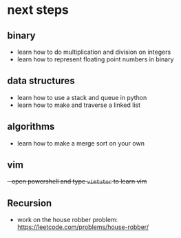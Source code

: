 # next steps

## binary
- learn how to do multiplication and division on integers
- learn how to represent floating point numbers in binary

## data structures
- learn how to use a stack and queue in python
- learn how to make and traverse a linked list

## algorithms
- learn how to make a merge sort on your own

## vim
~~- open powershell and type `vimtutor` to learn vim~~

## Recursion
- work on the house robber problem: https://leetcode.com/problems/house-robber/